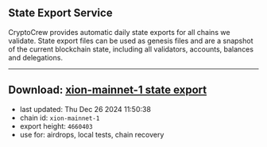 ## State Export Service
CryptoCrew provides automatic daily state exports for all chains we validate. State export files can be used as genesis files and are a snapshot of the current blockchain state, including all validators, accounts, balances and delegations.

---
**Download: [xion-mainnet-1 state export](https://dl-eu2.ccvalidators.com/SERVICE/xion/xion-mainnet-1_export_4660403.json)**
---

- last updated: Thu Dec 26 2024 11:50:38
- chain id: `xion-mainnet-1`
- export height: `4660403`
- use for: airdrops, local tests, chain recovery
